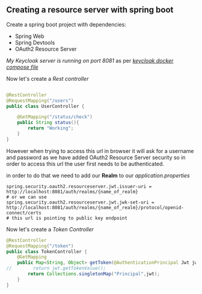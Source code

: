 ## Creating a resource server with spring boot

Create a spring boot project with dependencies:
- Spring Web
- Spring Devtools
- OAuth2 Resource Server

_My Keycloak server is running on port 8081_ as per [_keycloak docker compose file_](https://github.com/bertoxious/keycloak/blob/main/docker-compose.yml)

Now let's create a _Rest controller_ 

```java

@RestController
@RequestMapping("/users")
public class UserController {

    @GetMapping("/status/check")
    public String status(){
        return "Working";
    }
}
```
However when trying to access this url in browser it will ask for a username and password as we have added OAuth2 Resource Server security so in order to access this url the user first needs to be authenticated.

in order to do that we need to add our __Realm__ to our _application.properties_

```properties
spring.security.oauth2.resourceserver.jwt.issuer-uri = http://localhost:8081/auth/realms/{name_of_realm}
# or we can use 
spring.security.oauth2.resourceserver.jwt.jwk-set-uri = http://localhost:8081/auth/realms/{name_of_realm}/protocol/openid-connect/certs
# this url is pointing to public key endpoint
```

Now let's create a _Token Controller_
```java
@RestController
@RequestMapping("/token")
public class TokenController {
    @GetMapping
    public Map<String, Object> getToken(@AuthenticationPrincipal Jwt jwt){
//        return jwt.getTokenValue();
        return Collections.singletonMap("Principal",jwt);
    }
}
```